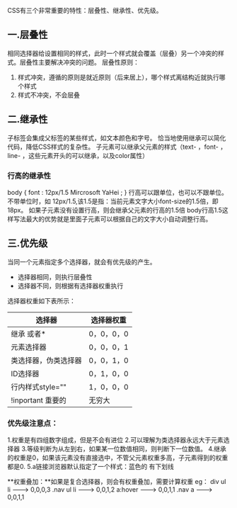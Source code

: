 CSS有三个非常重要的特性：层叠性、继承性、优先级。
## 一.层叠性
相同选择器给设置相同的样式，此时一个样式就会覆盖（层叠）另一个冲突的样式。层叠性主要解决冲突的问题。
层叠性原则：

   1. 样式冲突，遵循的原则是就近原则（后来居上），哪个样式离结构近就执行哪个样式
   2. 样式不冲突，不会层叠

## 二.继承性
子标签会集成父标签的某些样式，如文本颜色和字号。
恰当地使用继承可以简化代码，降低CSS样式的复杂性。
子元素可以继承父元素的样式（text- ，font- ，line- ，这些元素开头的可以继承，以及color属性）
### 行高的继承性
body {
		font : 12px/1.5 Mircrosoft YaHei ;
}
行高可以跟单位，也可以不跟单位。
不带单位时，如 12px/1.5,该1.5是指：当前元素文字大小font-size的1.5倍，即18px。
如果子元素没有设置行高，则会继承父元素的行高的1.5倍
body行高1.5这样写法最大的优势就是里面子元素可以根据自己的文字大小自动调整行高。

## 三.优先级
当同一个元素指定多个选择器，就会有优先级的产生。

   - 选择器相同，则执行层叠性
   - 选择器不同，则根据有选择器权重执行

选择器权重如下表所示：

| 选择器 | 选择器权重 |
| --- | --- |
| 继承 或者* | 0，0，0，0 |
| 元素选择器 | 0，0，0，1 |
| 类选择器，伪类选择器 | 0，0，1，0 |
| ID选择器 | 0，1，0，0 |
| 行内样式style="" | 1，0，0，0 |
| !inportant 重要的 | 无穷大 |

### 优先级注意点：
1.权重是有四组数字组成，但是不会有进位
2.可以理解为类选择器永远大于元素选择器
3.等级判断为从左到右，如果某一位数值相同，则判断下一位数值。
4.继承的权重是0，如果该元素没有直接选中，不管父元素权重多高，子元素得到的权重都是0.
5.a链接浏览器默认指定了一个样式：蓝色的 有下划线

**权重叠加：**如果是复合选择器，则会有权重叠加，需要计算权重
eg：
div ul li ---> 0,0,0,3
.nav ul li ---> 0,0,1,2
a:hover ---> 0,0,1,1
.nav a ---> 0,0,1,1
